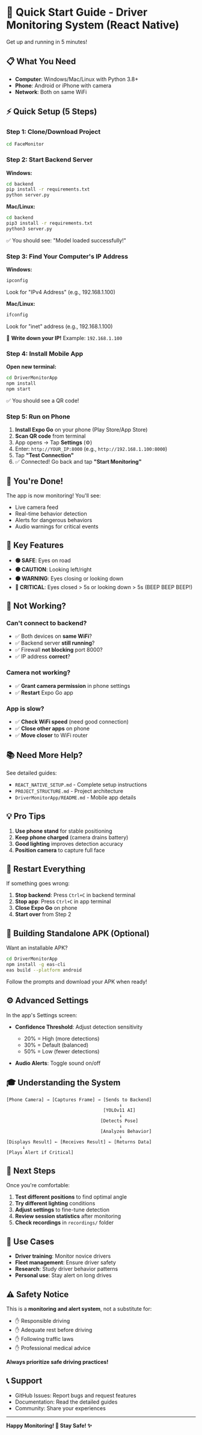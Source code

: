 # 🚀 Quick Start Guide - Driver Monitoring System (React Native)

Get up and running in 5 minutes!

## 📋 What You Need

- **Computer**: Windows/Mac/Linux with Python 3.8+
- **Phone**: Android or iPhone with camera
- **Network**: Both on same WiFi

## ⚡ Quick Setup (5 Steps)

### Step 1: Clone/Download Project

```bash
cd FaceMonitor
```

### Step 2: Start Backend Server

**Windows:**
```bash
cd backend
pip install -r requirements.txt
python server.py
```

**Mac/Linux:**
```bash
cd backend
pip3 install -r requirements.txt
python3 server.py
```

✅ You should see: "Model loaded successfully!"

### Step 3: Find Your Computer's IP Address

**Windows:**
```bash
ipconfig
```
Look for "IPv4 Address" (e.g., 192.168.1.100)

**Mac/Linux:**
```bash
ifconfig
```
Look for "inet" address (e.g., 192.168.1.100)

📝 **Write down your IP!** Example: `192.168.1.100`

### Step 4: Install Mobile App

**Open new terminal:**
```bash
cd DriverMonitorApp
npm install
npm start
```

✅ You should see a QR code!

### Step 5: Run on Phone

1. **Install Expo Go** on your phone (Play Store/App Store)
2. **Scan QR code** from terminal
3. App opens → Tap **Settings** (⚙️)
4. Enter: `http://YOUR_IP:8000` (e.g., `http://192.168.1.100:8000`)
5. Tap **"Test Connection"**
6. ✅ Connected! Go back and tap **"Start Monitoring"**

## 🎉 You're Done!

The app is now monitoring! You'll see:
- Live camera feed
- Real-time behavior detection
- Alerts for dangerous behaviors
- Audio warnings for critical events

## 🎯 Key Features

- **🟢 SAFE**: Eyes on road
- **🟡 CAUTION**: Looking left/right
- **🟠 WARNING**: Eyes closing or looking down
- **🔴 CRITICAL**: Eyes closed > 5s or looking down > 5s (BEEP BEEP BEEP!)

## 🐛 Not Working?

### Can't connect to backend?
- ✅ Both devices on **same WiFi**?
- ✅ Backend server **still running**?
- ✅ Firewall **not blocking** port 8000?
- ✅ IP address **correct**?

### Camera not working?
- ✅ **Grant camera permission** in phone settings
- ✅ **Restart** Expo Go app

### App is slow?
- ✅ **Check WiFi speed** (need good connection)
- ✅ **Close other apps** on phone
- ✅ **Move closer** to WiFi router

## 📚 Need More Help?

See detailed guides:
- `REACT_NATIVE_SETUP.md` - Complete setup instructions
- `PROJECT_STRUCTURE.md` - Project architecture
- `DriverMonitorApp/README.md` - Mobile app details

## 💡 Pro Tips

1. **Use phone stand** for stable positioning
2. **Keep phone charged** (camera drains battery)
3. **Good lighting** improves detection accuracy
4. **Position camera** to capture full face

## 🔄 Restart Everything

If something goes wrong:

1. **Stop backend**: Press `Ctrl+C` in backend terminal
2. **Stop app**: Press `Ctrl+C` in app terminal
3. **Close Expo Go** on phone
4. **Start over** from Step 2

## 📱 Building Standalone APK (Optional)

Want an installable APK?

```bash
cd DriverMonitorApp
npm install -g eas-cli
eas build --platform android
```

Follow the prompts and download your APK when ready!

## ⚙️ Advanced Settings

In the app's Settings screen:

- **Confidence Threshold**: Adjust detection sensitivity
  - 20% = High (more detections)
  - 30% = Default (balanced)
  - 50% = Low (fewer detections)

- **Audio Alerts**: Toggle sound on/off

## 🎓 Understanding the System

```
[Phone Camera] → [Captures Frame] → [Sends to Backend]
                                          ↓
                                    [YOLOv11 AI]
                                          ↓
                                   [Detects Pose]
                                          ↓
                                   [Analyzes Behavior]
                                          ↓
[Displays Result] ← [Receives Result] ← [Returns Data]
      ↓
[Plays Alert if Critical]
```

## 🚀 Next Steps

Once you're comfortable:

1. **Test different positions** to find optimal angle
2. **Try different lighting** conditions
3. **Adjust settings** to fine-tune detection
4. **Review session statistics** after monitoring
5. **Check recordings** in `recordings/` folder

## 🎯 Use Cases

- **Driver training**: Monitor novice drivers
- **Fleet management**: Ensure driver safety
- **Research**: Study driver behavior patterns
- **Personal use**: Stay alert on long drives

## ⚠️ Safety Notice

This is a **monitoring and alert system**, not a substitute for:
- ✋ Responsible driving
- ✋ Adequate rest before driving
- ✋ Following traffic laws
- ✋ Professional medical advice

**Always prioritize safe driving practices!**

## 📞 Support

- GitHub Issues: Report bugs and request features
- Documentation: Read the detailed guides
- Community: Share your experiences

---

**Happy Monitoring! 🚗 Stay Safe! ✨**






